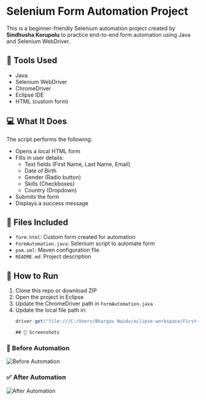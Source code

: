 # Selenium Form Automation Project

This is a beginner-friendly Selenium automation project created by **Sindhusha Korupolu** to practice end-to-end form automation using Java and Selenium WebDriver.

## 🔧 Tools Used
- Java
- Selenium WebDriver
- ChromeDriver
- Eclipse IDE
- HTML (custom form)

## 💻 What It Does
The script performs the following:
- Opens a local HTML form
- Fills in user details:
  - Text fields (First Name, Last Name, Email)
  - Date of Birth
  - Gender (Radio button)
  - Skills (Checkboxes)
  - Country (Dropdown)
- Submits the form
- Displays a success message

## 📂 Files Included
- `form.html`: Custom form created for automation
- `FormAutomation.java`: Selenium script to automate form
- `pom.xml`: Maven configuration file
- `README.md`: Project description

## 🚀 How to Run
1. Clone this repo or download ZIP
2. Open the project in Eclipse
3. Update the ChromeDriver path in `FormAutomation.java`
4. Update the local file path in:
   ```java
   driver.get("file:///C:/Users/Bhargav Naidu/eclipse-workspace/First-Automation/form.html");

   ## 📸 Screenshots

### 📝 Before Automation
![Before Automation](Before%20Automate.png)

### ✅ After Automation
![After Automation](After%20Automate.png)

